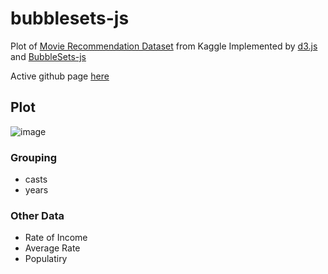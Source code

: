 # bubblesets-js
Plot of [Movie Recommendation Dataset](https://www.kaggle.com/code/kamaleshsah/movie-recommendation/data) from Kaggle
Implemented by [d3.js](https://github.com/d3/d3) and [BubbleSets-js](https://github.com/JosuaKrause/bubblesets-js)

Active github page [here](https://absnormal.github.io/bubblesets-js/)

## Plot
![image](https://github.com/absnormal/bubblesets-js/blob/master/screenshot.png)

### Grouping
- casts
- years

### Other Data
- Rate of Income
- Average Rate
- Populatiry
